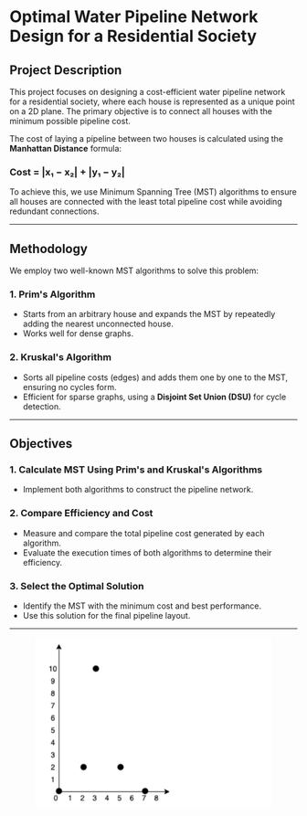 # Optimal Water Pipeline Network Design for a Residential Society

## Project Description
This project focuses on designing a cost-efficient water pipeline network for a residential society, where each house is represented as a unique point on a 2D plane. The primary objective is to connect all houses with the minimum possible pipeline cost.

The cost of laying a pipeline between two houses is calculated using the **Manhattan Distance** formula:

### **Cost = |x₁ − x₂| + |y₁ − y₂|**

To achieve this, we use Minimum Spanning Tree (MST) algorithms to ensure all houses are connected with the least total pipeline cost while avoiding redundant connections.

---

## Methodology
We employ two well-known MST algorithms to solve this problem:

### 1. **Prim's Algorithm**
- Starts from an arbitrary house and expands the MST by repeatedly adding the nearest unconnected house.
- Works well for dense graphs.

### 2. **Kruskal's Algorithm**
- Sorts all pipeline costs (edges) and adds them one by one to the MST, ensuring no cycles form.
- Efficient for sparse graphs, using a **Disjoint Set Union (DSU)** for cycle detection.

---

## Objectives

### 1. **Calculate MST Using Prim's and Kruskal's Algorithms**
- Implement both algorithms to construct the pipeline network.

### 2. **Compare Efficiency and Cost**
- Measure and compare the total pipeline cost generated by each algorithm.
- Evaluate the execution times of both algorithms to determine their efficiency.

### 3. **Select the Optimal Solution**
- Identify the MST with the minimum cost and best performance.
- Use this solution for the final pipeline layout.

---

<p align="center">
  <img src="Project/Images/problem.png" alt="Image 1 Description" height="300pxstyle="margin-right: 25px;" />
  <img src="Project/Images/solution.png" alt="Image 2 Description" height="300px' />
</p>



This project provides a practical solution for optimizing infrastructure design using graph theory and algorithmic efficiency.
